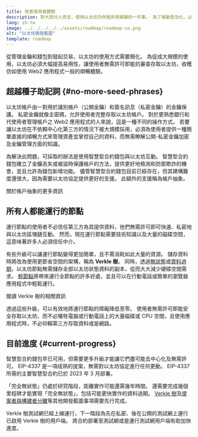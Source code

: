 ```yaml
---
title: 改善使用者體驗
description: 對大部分人而言，使用以太坊仍然是非常複雜的一件事。 為了推動普及化，以太坊必須大幅降低使用門檻——使用者必須獲得去中心化、無需許可、抗審查存取以太坊的優勢，同時體驗必須與使用傳統 web2 應用程式一樣順暢。
lang: zh-tw
image: ../../../../../assets/roadmap/roadmap-ux.png
alt: "以太坊開發藍圖"
template: roadmap
---
```


從管理金鑰和錢包到發起交易，以太坊的使用方式需要簡化。 為促成大規模的使用，以太坊必須大幅提高易用性，讓使用者無需許可即能抗審查存取以太坊，收穫仿如使用 Web2 應用程式一般的順暢體驗。

## 超越種子助記詞 {#no-more-seed-phrases}

以太坊帳戶由一對用於識別帳戶（公開金鑰）和簽名訊息（私密金鑰）的金鑰保護。 私密金鑰就像主密碼，允許使用者完整存取以太坊帳戶。 對於更熟悉銀行和代使用者管理帳戶之 Web2 應用程式的人來說，這是一種不同的操作方式。 若要讓以太坊在不依賴中心化第三方的情況下被大規模採用，必須為使用者提供一種簡單直接的順暢方式來管理資產並掌控自己的資料，而無需瞭解公開-私密金鑰加密及金鑰管理方面的知識。

為解決此問題，可採取的辦法是使用智慧型合約錢包與以太坊互動。 智慧型合約錢包確立了金鑰丟失或被盜時保護帳戶的方法，提供更好地檢測和防禦欺詐的機會，並且允許為錢包新增功能。 儘管智慧型合約錢包目前已經存在，但其建構難度還很大，因為需要以太坊協定提供更好的支援。 此額外的支援稱為帳戶抽象。

<ButtonLink variant="outline-color" to="/roadmap/account-abstraction/">關於帳戶抽象的更多資訊</ButtonLink>

## 所有人都能運行的節點

運行節點的使用者不必信任第三方為其提供資料，他們無需許可即可快速、私密地與以太坊區塊鏈互動。 然而，現在運行節點需要技術知識以及大量的磁碟空間，這意味著許多人必須信任中介。

有些升級可以讓運行節點變得更加簡單，且不需消耗如此大量的資源。 儲存資料時將改為使用更節省空間的架構，稱為 **Verkle 樹**。 同時，透過[無狀態](/roadmap/statelessness)或[資料過期](/roadmap/statelessness/#data-expiry)，以太坊節點無需儲存全部以太坊狀態資料的副本，從而大大減少硬碟空間需求。 [輕節點](/developers/docs/nodes-and-clients/light-clients/)將帶來運行全節點的許多好處，並且可以在行動電話或簡單的瀏覽器應用程式中輕鬆運行。

<ButtonLink variant="outline-color" to="/roadmap/verkle-trees/">閱讀 Verkle 樹的相關資訊</ButtonLink>

透過這些升級，可以有效地將運行節點的障礙降低至零。 使用者無需許可即能安全存取以太坊，而不必犧牲電腦或行動電話上的大量磁碟或 CPU 空間，且使用應用程式時，不必仰賴第三方存取資料或是網路。

## 目前進度 {#current-progress}

智慧型合約錢包早已可用，但需要更多升級才能讓它們盡可能去中心化及無需許可。 EIP-4337 是一項成熟的提案，無需對以太坊協定進行任何更動。 EIP-4337 所需的主要智慧型合約已於 2023 年 3 月部署。

「完全無狀態」仍處於研究階段，距離實作可能還需幾年時間。 還需要完成幾個里程碑才能實現「完全無狀態」，包括可能更快實作的資料過期。 [Verkle 樹](/roadmap/verkle-trees/)及[提案者與構建者分離](/roadmap/pbs/)等其他開發藍圖事項需要先行完成。

Verkle 樹測試網已經上線運行，下一階段為先在私密、後在公開的測試網上運行已啟用 Verkle 樹的用戶端。 將合約部署至測試網或是運行測試網用戶端有助加快進度。
